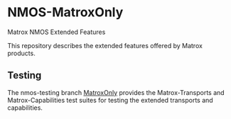 # NMOS-MatroxOnly
Matrox NMOS Extended Features

This repository describes the extended features offered by Matrox products.


## Testing

The nmos-testing branch [MatroxOnly](https://github.com/alabou/nmos-testing/tree/MatroxOnly) provides the Matrox-Transports and Matrox-Capabilities test suites for testing the extended transports and capabilities.